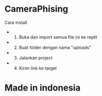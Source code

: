 # CameraPhising

 Cara install

 - 1. Buka dan import semua file ini ke replit
 
 - 2. Buat folder dengan nama "uploads"
 
 - 3. Jalankan project

 - 4. Kirim link ke target



# Made in indonesia